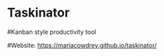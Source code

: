 # Taskinator

#Kanban style productivity tool

#Website: https://mariacowdrey.github.io/taskinator/
